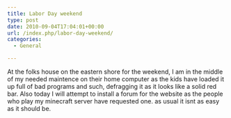 ```yaml
---
title: Labor Day weekend
type: post
date: 2010-09-04T17:04:01+00:00
url: /index.php/labor-day-weekend/
categories:
  - General

---
```

At the folks house on the eastern shore for the weekend, I am in the middle of my needed maintence on their home computer as the kids have loaded it up full of bad programs and such, defragging it as it looks like a solid red bar. Also today I will attempt to install a forum for the website as the people who play my minecraft server have requested one. as usual it isnt as easy as it should be.
